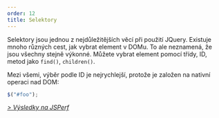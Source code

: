 ```yaml
---
order: 12
title: Selektory
---
```


Selektory jsou jednou z nejdůležitějších věcí při použití JQuery. Existuje mnoho různých cest, jak vybrat element v DOMu. To ale neznamená, že jsou všechny stejně výkonné. Můžete vybrat element pomocí třídy, ID, metod jako `find()`, `children()`.

Mezi všemi, výběr podle ID je nejrychlejší, protože je založen na nativní operaci nad DOM:

```js
$("#foo");
```

*[> Výsledky na JSPerf](http://jsperf.com/browser-diet-jquery-selectors)*

